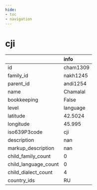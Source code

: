 ```yaml
---
hide:
- toc
- navigation
---
```

# cji
|                      | info     |
|:---------------------|:---------|
| id                   | cham1309 |
| family_id            | nakh1245 |
| parent_id            | andi1254 |
| name                 | Chamalal |
| bookkeeping          | False    |
| level                | language |
| latitude             | 42.5024  |
| longitude            | 45.995   |
| iso639P3code         | cji      |
| description          | nan      |
| markup_description   | nan      |
| child_family_count   | 0        |
| child_language_count | 0        |
| child_dialect_count  | 4        |
| country_ids          | RU       |